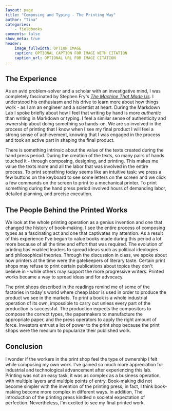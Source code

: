```yaml
---
layout: page  
title: "Composing and Typing - The Printing Way"  
author: "Tina"  
categories:  
    - fieldbooks
comments: false  
show_meta: true
header:
    image_fullwidth: OPTION IMAGE
    caption: OPTIONAL CAPTION FOR IMAGE WITH CITATION
    caption_url: OPTIONAL URL FOR IMAGE CITATION
---
```


## The Experience

As an avid problem-solver and a scholar with an investigative mind, I was completely fascinated by Stephen Fry's [*The Machine That Made Us*](http://www.veoh.com/watch/v18714625RMJnrG8x). I understood his enthusiasm and his drive to learn more about how things work - as I am an engineer and a scientist at heart. During the Markdown Lab I spoke briefly about how I feel that writing by hand is more *authentic* than writing in Markdown or typing. I feel a similar sense of authenticity and ownership about doing something so hands-on. We are so involved in the process of printing that I know when I see my final product I will feel a strong sense of achievement, knowing that I was engaged in the process and took an active part in shaping the final product.

There is something intrinsic about the value of the texts created during the hand press period. During the creation of the texts, so many pairs of hands touched it - through composing, designing, and printing. This makes me value the texts more and all the labor that was involved in the entire process. To print something today seems like an intuitive task: we press a few buttons on the keyboard to see some letters on the screen and we click a few commands on the screen to print to a mechanical printer. To print something during the hand press period involved hours of demanding labor, detailed planning, and precise execution.

## The People Behind the Printed Works

We look at the whole printing operation as a genius invention and one that changed the history of book-making. I see the entire process of composing types as a fascinating act and one that captivates my attention. As a result of this experience I've begun to value books made during this period a lot more because of all the time and effort that was required. The evolution of printing has enabled leaders to spread ideas such as political ideologies and philosophical theories. Through the discussion in class, we spoke about how printers at the time were the gatekeepers of literary taste. Certain print shops may refuse to print certain publications about topics they don't believe in - while others may support the more progressive writers. Printed works became a way to spread ideas and for advocacy.

The print shops described in the readings remind me of some of the factories in today's world where cheap labor is used in order to produce the product we see in the markets. To print a book is a whole industrial operation of its own, impossible to carry out unless every part of the production is successful. The production expects the compositors to compose the correct types, the papermakers to manufacture the appropriate paper, and the press operators to apply the right amount of force. Investors entrust a lot of power to the print shop because the print shops were the medium to popularize their published work.

## Conclusion

I wonder if the workers in the print shop feel the type of ownership I felt while composing my own work. I've gained so much more appreciation for industrial and technological advancement after experiencing this lab. Printing was not an easy task, it was as complex as a business operation, with multiple layers and multiple points of entry. Book-making did not become simpler with the invention of the printing press, in fact, I think book-making become more complex in different ways. In addition, The introduction of the printing press kindled n societal expectation of perfection. Nevertheless, I'm excited to see my final printed work.
